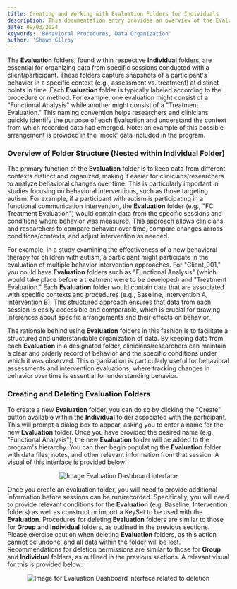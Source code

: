 ```yaml
---
title: Creating and Working with Evaluation Folders for Individuals
description: This documentation entry provides an overview of the Evaluation folders within the Data Tracker program, including its purpose, structure, and how to create and delete Evaluation folders.
date: 09/03/2024
keywords: 'Behavioral Procedures, Data Organization'
author: 'Shawn Gilroy'
---
```


The **Evaluation** folders, found within respective **Individual** folders, are essential for organizing data from specific sessions conducted with a client/participant. These folders capture snapshots of a participant's behavior in a specific context (e.g., assessment vs. treatment) at distinct points in time. Each **Evaluation** folder is typically labeled according to the procedure or method. For example, one evaluation might consist of a "Functional Analysis" while another might consist of a "Treatment Evaluation." This naming convention helps researchers and clinicians quickly identify the purpose of each Evaluation and understand the context from which recorded data had emerged. Note: an example of this possible arrangement is provided in the 'mock' data included in the program.

### Overview of Folder Structure (Nested within Individual Folder)

The primary function of the **Evaluation** folder is to keep data from different contexts distinct and organized, making it easier for clinicians/researchers to analyze behavioral changes over time. This is particularly important in studies focusing on behavioral interventions, such as those targeting autism. For example, if a participant with autism is participating in a functional communication intervention, the **Evaluation** folder (e.g., "FC Treatment Evaluation") would contain data from the specific sessions and conditions where behavior was measured. This approach allows clinicians and researchers to compare behavior over time, compare changes across conditions/contexts, and adjust intervention as needed.

For example, in a study examining the effectiveness of a new behavioral therapy for children with autism, a participant might participate in the evaluation of multiple behavior intervention approaches. For "Client_001," you could have **Evaluation** folders such as "Functional Analysis" (which would take place before a treatment were to be developed) and "Treatment Evaluation." Each **Evaluation** folder would contain data that are associated with specific contexts and procedures (e.g., Baseline, Intervention A, Intervention B). This structured approach ensures that data from each session is easily accessible and comparable, which is crucial for drawing inferences about specific arrangements and their effects on behavior.

The rationale behind using **Evaluation** folders in this fashion is to facilitate a structured and understandable organization of data. By keeping data from each **Evaluation** in a designated folder, clinicians/researchers can maintain a clear and orderly record of behavior and the specific conditions under which it was observed. This organization is particularly useful for behavioral assessments and intervention evaluations, where tracking changes in behavior over time is essential for understanding behavior.

### Creating and Deleting Evaluation Folders

To create a new **Evaluation** folder, you can do so by clicking the "Create" button available within the **Individual** folder associated with the participant. This will prompt a dialog box to appear, asking you to enter a name for the new **Evaluation** folder. Once you have provided the desired name (e.g., "Functional Analysis"), the new **Evaluation** folder will be added to the program's hierarchy. You can then begin populating the **Evaluation** folder with data files, notes, and other relevant information from that session. A visual of this interface is provided below:

<div align="center" width="100%">
    <img src="/docs/folder_preview_evaluations.png" alt="Image Evaluation Dashboard interface"/>
</div>

Once you create an evaluation folder, you will need to provide additional information before sessions can be run/recorded. Specifically, you will need to provide relevant conditions for the **Evaluation** (e.g. Baseline, Intervention folders) as well as construct or import a KeySet to be used with the **Evaluation**. Procedures for deleting **Evaluation** folders are similar to those for **Group** and **Individual** folders, as outlined in the previous sections. Please exercise caution when deleting **Evaluation** folders, as this action cannot be undone, and all data within the folder will be lost. Recommendations for deletion permissions are similar to those for **Group** and **Individual** folders, as outlined in the previous sections. A relevant visual for this is provided below:

<div align="center" width="100%">
    <img src="/docs/folder_preview_evaluations_delete.png" alt="Image for Evaluation Dashboard interface related to deletion"/>
</div>
